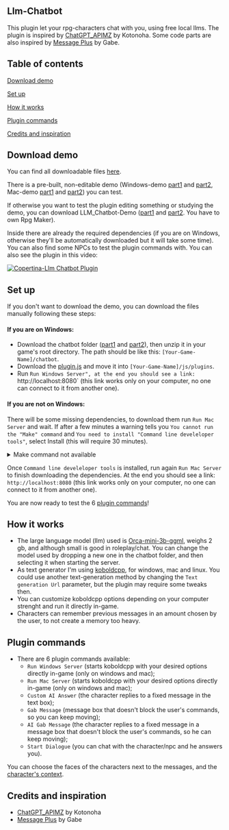 ## Llm-Chatbot
This plugin let your rpg-characters chat with you, using free local llms. The plugin is inspired by [ChatGPT_APIMZ](https://github.com/kotonoha0109/kotonoha_tkoolMZ_Plugins/blob/main/plugins/ChatGPT_APIMZ.js) by Kotonoha.
Some code parts are also inspired by [Message Plus](https://forums.rpgmakerweb.com/index.php?threads/gabe-mz-message-plus.127925/) by Gabe.

## Table of contents
[Download demo](#download-demo)

[Set up](#set-up)

[How it works](#how-it-works)

[Plugin commands](#plugin-commands)

[Credits and inspiration](#credits-and-inspiration)

## Download demo
You can find all downloadable files [here](https://github.com/GiusTex/Llm-Chatbot/releases).

There is a pre-built, non-editable demo (Windows-demo [part1](https://github.com/GiusTex/Llm-Chatbot/releases/download/1.0.0/LLM_Chatbot-Demo_Windows.part1.rar) and [part2](https://github.com/GiusTex/Llm-Chatbot/releases/download/1.0.0/LLM_Chatbot-Demo_Windows.part2.rar), Mac-demo [part1](https://github.com/GiusTex/Llm-Chatbot/releases/download/1.0.0/LLM_Chatbot-Demo_Mac.part1.rar) and [part2](https://github.com/GiusTex/Llm-Chatbot/releases/download/1.0.0/LLM_Chatbot-Demo_Mac.part2.rar)) you can test.

If otherwise you want to test the plugin editing something or studying the demo, you can download LLM_Chatbot-Demo ([part1](https://github.com/GiusTex/Llm-Chatbot/releases/download/1.0.0/LLM_Chatbot-Demo.part1.rar) and [part2](https://github.com/GiusTex/Llm-Chatbot/releases/download/1.0.0/LLM_Chatbot-Demo.part2.rar). You have to own Rpg Maker).

Inside there are already the required dependencies (if you are on Windows, otherwise they'll be automatically downloaded but it will take some time). You can also find some NPCs to test the plugin commands with. You can also see the plugin in this video:

[![Copertina-Llm Chatbot Plugin](https://github.com/GiusTex/Llm-Chatbot/assets/112352961/fb826946-ecbb-4a30-ba81-79e664bdb1d2)](https://youtu.be/9Yv6OltnOqI)

## Set up
If you don't want to download the demo, you can download the files manually following these steps:
#### If you are on Windows:
- Download the chatbot folder ([part1](https://github.com/GiusTex/Llm-Chatbot/releases/download/1.0.0/chatbot.part1.rar) and [part2](https://github.com/GiusTex/Llm-Chatbot/releases/download/1.0.0/chatbot.part2.rar)), then unzip it in your game's root directory. The path should be like this: `[Your-Game-Name]/chatbot`.
- Download the [plugin.js](https://github.com/GiusTex/Llm-Chatbot/releases/download/untagged-0ccf3a40ee2841398959/Llm_Chatbot.js) and move it into `[Your-Game-Name]/js/plugins`.
- Run `Run Windows Server", at the end you should see a link: `http://localhost:8080` (this link works only on your computer, no one can connect to it from another one).
#### If you are not on Windows:
There will be some missing dependencies, to download them run `Run Mac Server` and wait. If after a few minutes a warning tells you `You cannot run the "Make" command` and `You need to install "Command line develeloper tools"`, select Install (this will require 30 minutes).

<details>
  <summary>Make command not available</summary>
    
  <img src="https://github.com/GiusTex/Llm-Chatbot/assets/112352961/bf70b46e-88df-4542-bd86-4d4f88ed0c76" width="473" height="217" />

  </details>
    
Once `Command line develeloper tools` is installed, run again `Run Mac Server` to finish downloading the dependencies. At the end you should see a link: `http://localhost:8080` (this link works only on your computer, no one can connect to it from another one).

You are now ready to test the 6 [plugin commands](#plugin-commands)!
## How it works
- The large language model (llm) used is [Orca-mini-3b-ggml](https://huggingface.co/TheBloke/orca_mini_3B-GGML), weighs 2 gb, and although small is good in roleplay/chat. You can change the model used by dropping a new one in the chatbot folder, and then selecting it when starting the server.
- As text generator I'm using [koboldcpp](https://github.com/LostRuins/koboldcpp), for windows, mac and linux. You could use another text-generation method by changing the `Text generation Url` parameter, but the plugin may require some tweaks then.
- You can customize koboldcpp options depending on your computer strenght and run it directly in-game.
- Characters can remember previous messages in an amount chosen by the user, to not create a memory too heavy.

## Plugin commands
- There are 6 plugin commands available:
  - `Run Windows Server` (starts koboldcpp with your desired options directly in-game (only on windows and mac);
  - `Run Mac Server` (starts koboldcpp with your desired options directly in-game (only on windows and mac);
  - `Custom AI Answer` (the character replies to a fixed message in the text box);
  - `Gab Message` (message box that doesn't block the user's commands, so you can keep moving);
  - `AI Gab Message` (the character replies to a fixed message in a message box that doesn't block the user's commands, so he can keep moving);
  - `Start Dialogue` (you can chat with the character/npc and he answers you).

You can choose the faces of the characters next to the messages, and the [character's context](https://github.com/GiusTex/Llm-Chatbot/blob/main/docs/Examples.md#custom-characters).

## Credits and inspiration
- [ChatGPT_APIMZ](https://github.com/kotonoha0109/kotonoha_tkoolMZ_Plugins/blob/main/plugins/ChatGPT_APIMZ.js) by Kotonoha
- [Message Plus](https://forums.rpgmakerweb.com/index.php?threads/gabe-mz-message-plus.127925/) by Gabe
